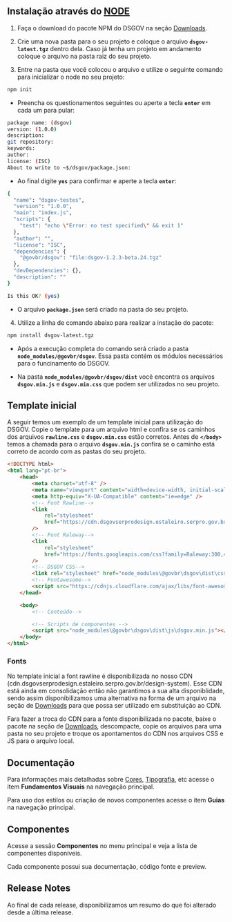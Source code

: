 ## Instalação através do <a href="https://nodejs.org/">NODE</a>

1. Faça o download do pacote NPM do DSGOV na seção [Downloads](/downloads).

2. Crie uma nova pasta para o seu projeto e coloque o arquivo **`dsgov-latest.tgz`** dentro dela. Caso já tenha um projeto em andamento coloque o arquivo na pasta raiz do seu projeto.

3. Entre na pasta que você colocou o arquivo e utilize o seguinte comando para inicializar o node no seu projeto:

```bash
npm init
```

-   Preencha os questionamentos seguintes ou aperte a tecla **`enter`** em cada um para pular:

```bash
package name: (dsgov)
version: (1.0.0)
description:
git repository:
keywords:
author:
license: (ISC)
About to write to ~$/dsgov/package.json:
```

-   Ao final digite **`yes`** para confirmar e aperte a tecla **`enter`**:

```bash
{
  "name": "dsgov-testes",
  "version": "1.0.0",
  "main": "index.js",
  "scripts": {
    "test": "echo \"Error: no test specified\" && exit 1"
  },
  "author": "",
  "license": "ISC",
  "dependencies": {
    "@govbr/dsgov": "file:dsgov-1.2.3-beta.24.tgz"
  },
  "devDependencies": {},
  "description": ""
}

Is this OK? (yes)
```

-   O arquivo **`package.json`** será criado na pasta do seu projeto.

4. Utilize a linha de comando abaixo para realizar a instação do pacote:

```bash
npm install dsgov-latest.tgz
```

-   Após a execução completa do comando será criado a pasta **`node_modules/@govbr/dsgov`**. Essa pasta contém os módulos necessários para o funcinamento do DSGOV.

-   Na pasta **`node_modules/@govbr/dsgov/dist`** você encontra os arquivos **`dsgov.min.js`** e **`dsgov.min.css`** que podem ser utilizados no seu projeto.

## Template inicial

A seguir temos um exemplo de um template inicial para utilização do DSGOV. Copie o template para um arquivo html e confira se os caminhos dos arquivos **`rawline.css`** e **`dsgov.min.css`** estão corretos. Antes de **`</body>`** temos a chamada para o arquivo **`dsgov.min.js`** confira se o caminho está correto de acordo com as pastas do seu projeto.

```html
<!DOCTYPE html>
<html lang="pt-br">
    <head>
        <meta charset="utf-8" />
        <meta name="viewport" content="width=device-width, initial-scale=1" />
        <meta http-equiv="X-UA-Compatible" content="ie=edge" />
        <!-- Font Rawline-->
        <link
            rel="stylesheet"
            href="https://cdn.dsgovserprodesign.estaleiro.serpro.gov.br/design-system/fonts/rawline/css/rawline.css"
        />
        <!-- Font Raleway-->
        <link
            rel="stylesheet"
            href="https://fonts.googleapis.com/css?family=Raleway:300,400,500,600,700,800,900&amp;display=swap"
        />
        <!-- DSGOV CSS-->
        <link rel="stylesheet" href="node_modules\@govbr\dsgov\dist\css\dsgov.min.css" />
        <!-- Fontawesome-->
        <script src="https://cdnjs.cloudflare.com/ajax/libs/font-awesome/5.11.2/js/all.min.js"></script>
    </head>

    <body>
        <!-- Conteúdo-->

        <!-- Scripts de componentes -->
        <script src="node_modules\@govbr\dsgov\dist\js\dsgov.min.js"></script>
    </body>
</html>
```

### Fonts

No template inicial a font rawline é disponibilizada no nosso CDN (cdn.dsgovserprodesign.estaleiro.serpro.gov.br/design-system). Esse CDN está ainda em consolidação então não garantimos a sua alta disponiblidade, sendo assim disponibilizamos uma alternativa na forma de um arquivo na seção de [Downloads](/downloads) para que possa ser utilizado em substituição ao CDN.

Fara fazer a troca do CDN para a fonte disponibilizada no pacote, baixe o pacote na seção de [Downloads](/downloads), descompacte, copie os arquivos para uma pasta no seu projeto e troque os apontamentos do CDN nos arquivos CSS e JS para o arquivo local.

## Documentação

Para informações mais detalhadas sobre <a href="/ds/fundamentos-visuais/cores">Cores</a>, <a href="/ds/fundamentos-visuais/tipografia">Tipografia</a>, etc acesse o item **Fundamentos Visuais** na navegação principal.

Para uso dos estilos ou criação de novos componentes acesse o item **Guias** na navegação principal.

## Componentes

Acesse a sessão **Componentes** no menu principal e veja a lista de componentes disponíveis.

Cada componente possui sua documentação, código fonte e preview.

## Release Notes

Ao final de cada release, disponibilizamos um resumo do que foi alterado desde a última release.
